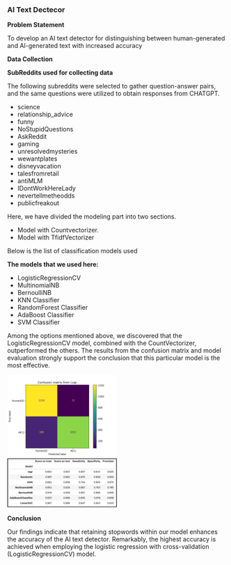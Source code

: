 ### AI Text Dectecor

**Problem Statement**

To develop an AI text detector for distinguishing between human-generated and AI-generated text with increased accuracy

**Data Collection**

**SubReddits used for collecting data**

The following subreddits were selected to gather question-answer pairs, and the same questions were utilized to obtain responses from CHATGPT.

- science
- relationship_advice
- funny
- NoStupidQuestions
- AskReddit
- gaming
- unresolvedmysteries
- wewantplates
- disneyvacation
- talesfromretail
- antiMLM
- IDontWorkHereLady
- nevertellmetheodds
- publicfreakout


Here, we have divided the modeling part into two sections.

- Model with Countvectorizer.
- Model with TfidfVectorizer

Below is the list of classification models used  

**The models that we used here:**

- LogisticRegressionCV
- MultinomialNB
- BernoulliNB
- KNN Classifier
- RandomForest Classifier
- AdaBoost Classifier
- SVM Classifier


Among the options mentioned above, we discovered that the LogisticRegressionCV model, combined with the CountVectorizer, outperformed the others. The results from the confusion matrix and model evaluation strongly support the conclusion that this particular model is the most effective.

<img src="img/Cvec/Confusion_matrix_from_Logr.jpg" width="50%">

<img src="img/Cvec/Table.png" width="50%">


**Conclusion**

Our findings indicate that retaining stopwords within our model enhances the accuracy of the AI text detector. Remarkably, the highest accuracy is achieved when employing the logistic regression with cross-validation (LogisticRegressionCV) model.

